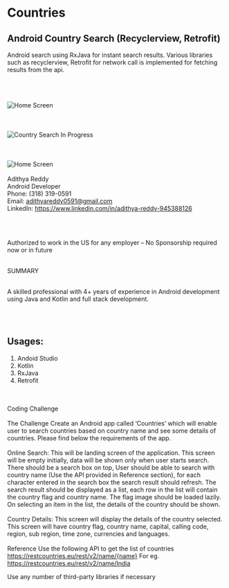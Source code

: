 # Countries
## Android Country Search (Recyclerview, Retrofit)

Android search using RxJava for instant search results. Various libraries such as recyclerview, Retrofit for network call is implemented for fetching results from the api.</br></br>

</br></br>
![Home Screen](https://github.com/adithyareddy0591/countries/blob/feature/countries/home.png?raw=true "Title")
</br></br>
</br></br>
![Country Search In Progress](https://github.com/adithyareddy0591/countries/blob/feature/countries/search_example_1.png?raw=true "Title")
</br></br>
</br></br>
![Home Screen](https://github.com/adithyareddy0591/countries/blob/feature/countries/search_example_2.png?raw=true "Title")
</br></br>
Adithya Reddy
</br>
Android Developer
</br>
Phone: (318) 319-0591 
</br>
Email: adithyareddy0591@gmail.com
</br>
LinkedIn: https://www.linkedin.com/in/adithya-reddy-945388126

</br></br>

Authorized to work in the US for any employer – No Sponsorship required now or in future
</br></br>

SUMMARY
</br></br>

A skilled professional with 4+ years of experience in Android development using Java and Kotlin and full
stack development.

</br></br>

## Usages:
1. Andoid Studio
2. Kotlin
3. RxJava
4. Retrofit

</br></br>
Coding Challenge
   </br></br>
   The Challenge
   Create an Android app called ‘Countries’ which will enable user to search countries based on
   country name and see some details of countries. Please find below the requirements of the
   app.
   </br></br>
   Online Search: This will be landing screen of the application. This screen will be empty
   initially, data will be shown only when user starts search. There should be a search box on
   top, User should be able to search with country name (Use the API provided in Reference
   section), for each character entered in the search box the search result should refresh. The
   search result should be displayed as a list, each row in the list will contain the country flag
   and country name. The flag image should be loaded lazily. On selecting an item in the list, the
   details of the country should be shown.
   </br></br>
   Country Details: This screen will display the details of the country selected. This screen will
   have country flag, country name, capital, calling code, region, sub region, time zone,
   currencies and languages.
   </br></br>
   Reference
   Use the following API to get the list of countries
   https://restcountries.eu/rest/v2/name/{name}
   For eg.
   https://restcountries.eu/rest/v2/name/India

   Use any number of third-party libraries if necessary

</br></br>

